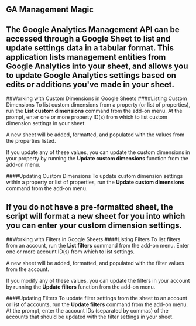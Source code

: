GA Management Magic
---------
The Google Analytics Management API can be accessed through a Google Sheet to list and update settings data in a tabular format. This application lists management entities from Google Analytics into your sheet, and allows you to update Google Analytics settings based on edits or additions you've made in your sheet.
---------
##Working with Custom Dimensions in Google Sheets
####Listing Custom Dimensions
To list custom dimensions from a property (or list of properties), run the __List custom dimensions__ command from the add-on menu. At the prompt, enter one or more property ID(s) from which to list custom dimension settings in your sheet.

A new sheet will be added, formatted, and populated with the values from the properties listed.

If you update any of these values, you can update the custom dimensions in your property by running the __Update custom dimensions__ function from the add-on menu.

####Updating Custom Dimensions
To update custom dimension settings within a property or list of properties, run the __Update custom dimensions__ command from the add-on menu.

If you do not have a pre-formatted sheet, the script will format a new sheet for you into which you can enter your custom dimension settings.
---------
##Working with Filters in Google Sheets
####Listing Filters
To list filters from an account, run the __List filters__ command from the add-on menu. Enter one or more account ID(s) from which to list settings.

A new sheet will be added, formatted, and populated with the filter values from the account.

If you modify any of these values, you can update the filters in your account by running the __Update filters__ function from the add-on menu.

####Updating Filters
To update filter settings from the sheet to an account or list of accounts, run the __Update filters__ command from the add-on menu. At the prompt, enter the account IDs (separated by commas) of the accounts that should be updated with the filter settings in your sheet.